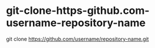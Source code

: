 # git-clone-https-github.com-username-repository-name
git clone https://github.com/username/repository-name.git
